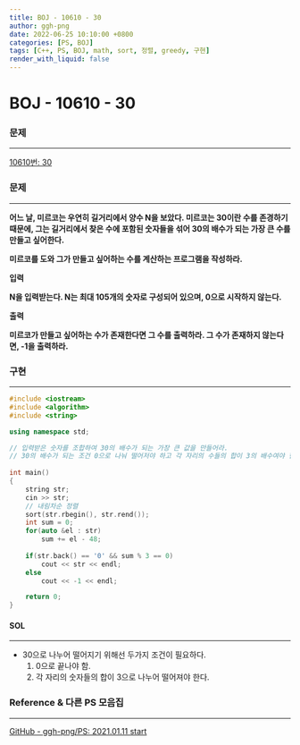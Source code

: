 ```yaml
---
title: BOJ - 10610 - 30
author: ggh-png
date: 2022-06-25 10:10:00 +0800
categories: [PS, BOJ]
tags: [C++, PS, BOJ, math, sort, 정렬, greedy, 구현]
render_with_liquid: false
---
```


# BOJ - 10610 - 30

### 문제

---

[10610번: 30](https://www.acmicpc.net/problem/10610)

### 문제

---

**어느 날, 미르코는 우연히 길거리에서 양수 N을 보았다. 미르코는 30이란 수를 존경하기 때문에, 그는 길거리에서 찾은 수에 포함된 숫자들을 섞어 30의 배수가 되는 가장 큰 수를 만들고 싶어한다.**

**미르코를 도와 그가 만들고 싶어하는 수를 계산하는 프로그램을 작성하라.**

**입력**

**N을 입력받는다. N는 최대 105개의 숫자로 구성되어 있으며, 0으로 시작하지 않는다.**

**출력**

**미르코가 만들고 싶어하는 수가 존재한다면 그 수를 출력하라. 그 수가 존재하지 않는다면, -1을 출력하라.**

### 구현

---

```cpp
#include <iostream>
#include <algorithm>
#include <string>

using namespace std;

// 입력받은 숫자를 조합하여 30의 배수가 되는 가장 큰 값을 만들어라.
// 30의 배수가 되는 조건 0으로 나눠 떨어저야 하고 각 자리의 수들의 합이 3의 배수여야 한다.
                     
int main()
{
    string str;
    cin >> str;
    // 내림차순 정렬 
    sort(str.rbegin(), str.rend());
    int sum = 0;
    for(auto &el : str)
        sum += el - 48;
    
    if(str.back() == '0' && sum % 3 == 0)
        cout << str << endl;
    else
        cout << -1 << endl;

    return 0;
}
```

#### SOL

---

- 30으로 나누어 떨어지기 위해선 두가지 조건이 필요하다.
    1. 0으로 끝나야 함.
    2. 각 자리의 숫자들의 합이 3으로 나누어 떨어져야 한다.

### Reference & 다른 PS 모음집

---

[GitHub - ggh-png/PS: 2021.01.11 start](https://github.com/ggh-png/PS)